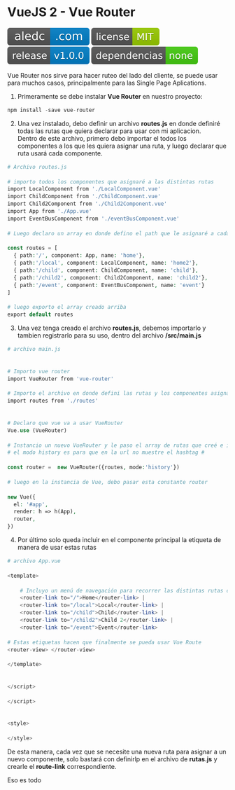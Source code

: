 # VueJS 2 - Vue Router

[![aledc.com](https://github.com/aledc7/Scrum-Certification/blob/master/recursos/aledc.com.svg)](https://aledc.com)
[![License](https://github.com/aledc7/Scrum-Certification/blob/master/recursos/mit-license.svg)](https://aledc.com)
[![GitHub release](https://github.com/aledc7/Scrum-Certification/blob/master/recursos/release.svg)](https://aledc.com)
[![Dependencies](https://github.com/aledc7/Scrum-Certification/blob/master/recursos/dependencias-none.svg)](https://aledc.com)

Vue Router nos sirve para hacer ruteo del lado del cliente, se puede usar para muchos casos, principalmente para las Single Page Aplications.    

1. Primeramente se debe instalar __Vue Router__ en nuestro proyecto:   
```php
npm install -save vue-router
````

2. Una vez instalado, debo definir un archivo __routes.js__ en donde definiré todas las rutas que quiera declarar para usar con mi aplicacion.   
Dentro de este archivo, primero debo importar el todos los componentes a los que les quiera asignar una ruta, y luego declarar que ruta usará cada componente.   


```php
# Archivo routes.js

# importo todos los componentes que asignaré a las distintas rutas
import LocalComponent from './LocalComponent.vue'
import ChildComponent from './ChildComponent.vue'
import Child2Component from './Child2Component.vue'
import App from './App.vue'
import EventBusComponent from './eventBusComponent.vue'

# Luego declaro un array en donde defino el path que le asignaré a cada componente, luego el componente, y por ultimo el nombre del componente.

const routes = [
  { path:'/', component: App, name: 'home'},
  { path:'/local', component: LocalComponent, name: 'home2'},
  { path:'/child', component: ChildComponent, name: 'child'},
  { path:'/child2', component: Child2Component, name: 'child2'},
  { path:'/event', component: EventBusComponent, name: 'event'}
]

# luego exporto el array creado arriba
export default routes

````





3. Una vez tenga creado el archivo __routes.js__, debemos importarlo y tambien registrarlo para su uso, dentro del archivo __/src/main.js__   

```php
# archivo main.js


# Importo vue router
import VueRouter from 'vue-router'

# Importo el archivo en donde defini las rutas y los componentes asignados a cada una
import routes from './routes'


# Declaro que vue va a usar VueRouter
Vue.use (VueRouter)

# Instancio un nuevo VueRouter y le paso el array de rutas que creé e importé arriba.   
# el modo history es para que en la url no muestre el hashtag #

const router =  new VueRouter({routes, mode:'history'})

# luego en la instancia de Vue, debo pasar esta constante router

new Vue({
  el: '#app',
  render: h => h(App),
  router,
})
````

4. Por último solo queda incluir en el componente principal la etiqueta __<router-view></router-view>__  de manera de usar estas rutas

```php
# archivo App.vue

<template> 

    # Incluyo un menú de navegación para recorrer las distintas rutas creadas.
    <router-link to="/">Home</router-link> |
    <router-link to="/local">Local</router-link> |
    <router-link to="/child">Child</router-link> |
    <router-link to="/child2">Child 2</router-link> |
    <router-link to="/event">Event</router-link>

# Estas etiquetas hacen que finalmente se pueda usar Vue Route
<router-view> </router-view>

</template>


</script>

</script>


<style>

</style>
````

De esta manera, cada vez que se necesite una nueva ruta para asignar a un nuevo componente, solo bastará con definirlp en el archivo de __rutas.js__ y crearle el __route-link__ correspondiente.   

Eso es todo

